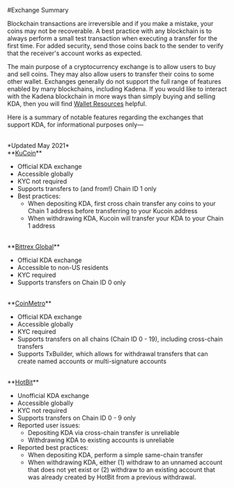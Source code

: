 #Exchange Summary

Blockchain transactions are irreversible and if you make a mistake, your coins may not be recoverable. A best practice with any blockchain is to always perform a small test transaction when executing a transfer for the first time. For added security, send those coins back to the sender to verify that the receiver's account works as expected.

The main purpose of a cryptocurrency exchange is to allow users to buy and sell coins. They may also allow users to transfer their coins to some other wallet. Exchanges generally do not support the full range of features enabled by many blockchains, including Kadena. If you would like to interact with the Kadena blockchain in more ways than simply buying and selling KDA, then you will find [Wallet Resources](../Public-Chain-Docs) helpful.

Here is a summary of notable features regarding the exchanges that support KDA, for informational purposes only—

<br />
*Updated May 2021*

<br />
**<a href="http://kucoin.com/" target="_blank">KuCoin</a>**

- Official KDA exchange
- Accessible globally
- KYC not required
- Supports transfers to (and from!) Chain ID 1 only
- Best practices:
    - When depositing KDA, first cross chain transfer any coins to your Chain 1 address before transferring to your Kucoin address
    - When withdrawing KDA, Kucoin will transfer your KDA to your Chain 1 address 

<br />
**<a href="https://global.bittrex.com/" target="_blank">Bittrex Global</a>**

- Official KDA exchange
- Accessible to non-US residents
- KYC required
- Supports transfers on Chain ID 0 only

<br />
**<a href="https://coinmetro.com/" target="_blank">CoinMetro</a>**

- Official KDA exchange
- Accessible globally
- KYC required
- Supports transfers on all chains (Chain ID 0 - 19), including cross-chain transfers
- Supports TxBuilder, which allows for withdrawal transfers that can create named accounts or multi-signature accounts

<br />
**<a href="https://www.hotbit.io/" target="_blank">HotBit</a>**

- Unofficial KDA exchange
- Accessible globally
- KYC not required
- Supports transfers on Chain ID 0 - 9 only
- Reported user issues:
    - Depositing KDA via cross-chain transfer is unreliable
    - Withdrawing KDA to existing accounts is unreliable
- Reported best practices:
    - When depositing KDA, perform a simple same-chain transfer
    - When withdrawing KDA, either (1) withdraw to an unnamed account that does not yet exist or (2) withdraw to an existing account that was already created by HotBit from a previous withdrawal.
